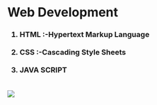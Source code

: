 # Web Development

<h3>

<ol>

<li>HTML :-Hypertext Markup Language</li>

  <br>
  
<li>CSS :-Cascading Style Sheets</li>
  <br>
<li>JAVA SCRIPT</li>
  <br>
</ol>
  
</h3>

<img src="https://www.elegantthemes.com/blog/wp-content/uploads/2018/12/top11.png" >

